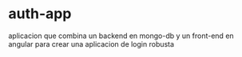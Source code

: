 # auth-app

aplicacion que combina un backend en mongo-db y un front-end en angular para crear una aplicacion de login robusta

